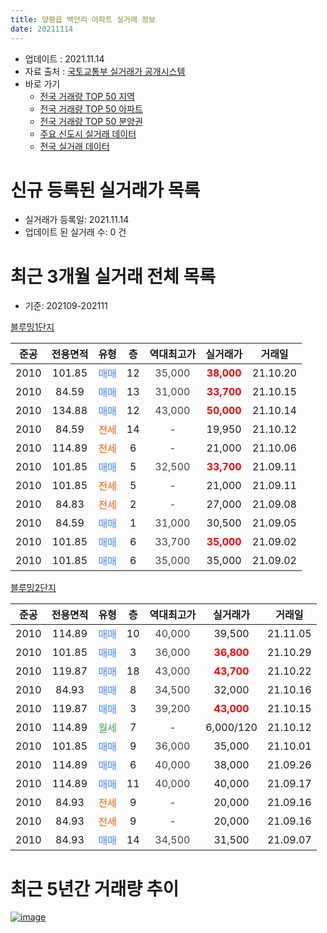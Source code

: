 ```yaml
---
title: 양평읍 백안리 아파트 실거래 정보
date: 20211114
---
```


* 업데이트 : 2021.11.14
* 자료 출처 : [국토교통부 실거래가 공개시스템](http://rt.molit.go.kr)
* 바로 가기
    * [전국 거래량 TOP 50 지역](https://apt-info.github.io/apt-trade-info/tr)
    * [전국 거래량 TOP 50 아파트](https://apt-info.github.io/apt-trade-info/ta)
    * [전국 거래량 TOP 50 분양권](https://apt-info.github.io/apt-trade-info/tb)
    * [주요 신도시 실거래 데이터](https://apt-info.github.io/apt-trade-info/newtown)
    * [전국 실거래 데이터](https://apt-info.github.io/apt-trade-info/all)



<script async src="https://pagead2.googlesyndication.com/pagead/js/adsbygoogle.js"></script>
<!-- 기본광고 -->
<ins class="adsbygoogle"
     style="display:block"
     data-ad-client="ca-pub-1142216861245946"
     data-ad-slot="4805727019"
     data-ad-format="auto"
     data-full-width-responsive="true"></ins>
<script>
     (adsbygoogle = window.adsbygoogle || []).push({});
</script>


# 신규 등록된 실거래가 목록

* 실거래가 등록일: 2021.11.14
* 업데이트 된 실거래 수: 0 건




<script async src="https://pagead2.googlesyndication.com/pagead/js/adsbygoogle.js"></script>
<!-- 기본광고 -->
<ins class="adsbygoogle"
     style="display:block"
     data-ad-client="ca-pub-1142216861245946"
     data-ad-slot="4805727019"
     data-ad-format="auto"
     data-full-width-responsive="true"></ins>
<script>
     (adsbygoogle = window.adsbygoogle || []).push({});
</script>


# 최근 3개월 실거래 전체 목록
* 기준: 202109-202111


[블루밍1단지](https://search.naver.com/search.naver?query=%EB%B8%94%EB%A3%A8%EB%B0%8D1%EB%8B%A8%EC%A7%80)

|준공|전용면적|유형|층|역대최고가|실거래가|거래일|
|:---:|:---:|:---:|:---:|:---:|:---:|:---:|
|2010|101.85|<span style="color:#4285F3">매매</span>|12|<span style="color:#444444">35,000</span>|<b><span style="color:#FF0000">38,000</span></b>|21.10.20|
|2010|84.59|<span style="color:#4285F3">매매</span>|13|<span style="color:#444444">31,000</span>|<b><span style="color:#FF0000">33,700</span></b>|21.10.15|
|2010|134.88|<span style="color:#4285F3">매매</span>|12|<span style="color:#444444">43,000</span>|<b><span style="color:#FF0000">50,000</span></b>|21.10.14|
|2010|84.59|<span style="color:#FF5A00">전세</span>|14|<span style="color:#444444">-</span>|19,950|21.10.12|
|2010|114.89|<span style="color:#FF5A00">전세</span>|6|<span style="color:#444444">-</span>|21,000|21.10.06|
|2010|101.85|<span style="color:#4285F3">매매</span>|5|<span style="color:#444444">32,500</span>|<b><span style="color:#FF0000">33,700</span></b>|21.09.11|
|2010|101.85|<span style="color:#FF5A00">전세</span>|5|<span style="color:#444444">-</span>|21,000|21.09.11|
|2010|84.83|<span style="color:#FF5A00">전세</span>|2|<span style="color:#444444">-</span>|27,000|21.09.08|
|2010|84.59|<span style="color:#4285F3">매매</span>|1|<span style="color:#444444">31,000</span>|30,500|21.09.05|
|2010|101.85|<span style="color:#4285F3">매매</span>|6|<span style="color:#444444">33,700</span>|<b><span style="color:#FF0000">35,000</span></b>|21.09.02|
|2010|101.85|<span style="color:#4285F3">매매</span>|6|<span style="color:#444444">35,000</span>|35,000|21.09.02|

[블루밍2단지](https://search.naver.com/search.naver?query=%EB%B8%94%EB%A3%A8%EB%B0%8D2%EB%8B%A8%EC%A7%80)

|준공|전용면적|유형|층|역대최고가|실거래가|거래일|
|:---:|:---:|:---:|:---:|:---:|:---:|:---:|
|2010|114.89|<span style="color:#4285F3">매매</span>|10|<span style="color:#444444">40,000</span>|39,500|21.11.05|
|2010|101.85|<span style="color:#4285F3">매매</span>|3|<span style="color:#444444">36,000</span>|<b><span style="color:#FF0000">36,800</span></b>|21.10.29|
|2010|119.87|<span style="color:#4285F3">매매</span>|18|<span style="color:#444444">43,000</span>|<b><span style="color:#FF0000">43,700</span></b>|21.10.22|
|2010|84.93|<span style="color:#4285F3">매매</span>|8|<span style="color:#444444">34,500</span>|32,000|21.10.16|
|2010|119.87|<span style="color:#4285F3">매매</span>|3|<span style="color:#444444">39,200</span>|<b><span style="color:#FF0000">43,000</span></b>|21.10.15|
|2010|114.89|<span style="color:#34A853">월세</span>|7|<span style="color:#444444">-</span>|6,000/120|21.10.12|
|2010|101.85|<span style="color:#4285F3">매매</span>|9|<span style="color:#444444">36,000</span>|35,000|21.10.01|
|2010|114.89|<span style="color:#4285F3">매매</span>|6|<span style="color:#444444">40,000</span>|38,000|21.09.26|
|2010|114.89|<span style="color:#4285F3">매매</span>|11|<span style="color:#444444">40,000</span>|40,000|21.09.17|
|2010|84.93|<span style="color:#FF5A00">전세</span>|9|<span style="color:#444444">-</span>|20,000|21.09.16|
|2010|84.93|<span style="color:#FF5A00">전세</span>|9|<span style="color:#444444">-</span>|20,000|21.09.16|
|2010|84.93|<span style="color:#4285F3">매매</span>|14|<span style="color:#444444">34,500</span>|31,500|21.09.07|



<script async src="https://pagead2.googlesyndication.com/pagead/js/adsbygoogle.js"></script>
<!-- 기본광고 -->
<ins class="adsbygoogle"
     style="display:block"
     data-ad-client="ca-pub-1142216861245946"
     data-ad-slot="4805727019"
     data-ad-format="auto"
     data-full-width-responsive="true"></ins>
<script>
     (adsbygoogle = window.adsbygoogle || []).push({});
</script>


# 최근 5년간 거래량 추이


<div style="width:100%;">
    <canvas id="deal_progress" height="200"></canvas>
</div>

<script>
new Chart(document.getElementById("deal_progress"), {
    type: 'line',
    data: {
        labels: ['16.01','16.02','16.03','16.04','16.05','16.06','16.07','16.08','16.09','16.10','16.11','16.12','17.01','17.02','17.03','17.04','17.05','17.06','17.07','17.08','17.09','17.10','17.11','17.12','18.01','18.02','18.03','18.04','18.05','18.06','18.07','18.08','18.09','18.10','18.11','18.12','19.01','19.02','19.03','19.04','19.05','19.06','19.07','19.08','19.09','19.10','19.11','19.12','20.01','20.02','20.03','20.04','20.05','20.06','20.07','20.08','20.09','20.10','20.11','20.12','21.01','21.02','21.03','21.04','21.05','21.06','21.07','21.08','21.09','21.10','21.11'],
        datasets: [{
            label: '매매/분양권',
            data: [2,5,5,7,8,11,1,12,5,16,2,7,4,4,5,6,2,4,6,6,7,13,6,7,10,6,12,7,9,2,3,8,13,5,6,4,3,3,8,3,4,10,4,5,10,9,10,6,1,14,7,7,6,5,12,13,13,14,4,10,7,16,11,14,11,13,14,5,7,8,1],
            borderColor: "rgba(66, 133, 243, 1)",
            backgroundColor: "rgba(66, 133, 243, 0.05)",
            borderWidth: 1,
            pointRadius: 0,
            fill: false,
            lineTension: 0
        },{
            label: '전/월세',
            data: [6,5,8,6,4,10,4,11,8,8,6,10,4,8,6,6,10,7,11,7,10,12,5,2,5,5,5,6,7,10,7,5,5,5,1,2,7,8,3,6,4,3,6,6,9,5,3,7,3,5,3,5,2,2,5,4,5,5,2,1,2,1,7,2,5,1,6,4,4,3,0],
            borderColor: "rgba(255, 90, 0, 1)",
            backgroundColor: "rgba(255, 90, 0, 0.05)",
            borderWidth: 1,
            pointRadius: 0,
            fill: false,
            lineTension: 0
        },{
            label: '합계',
            data: [8,10,13,13,12,21,5,23,13,24,8,17,8,12,11,12,12,11,17,13,17,25,11,9,15,11,17,13,16,12,10,13,18,10,7,6,10,11,11,9,8,13,10,11,19,14,13,13,4,19,10,12,8,7,17,17,18,19,6,11,9,17,18,16,16,14,20,9,11,11,1],
            borderColor: "rgba(0, 0, 0, 1)",
            backgroundColor: "rgba(0, 0, 0, 0.03)",
            borderWidth: 0.1,
            pointRadius: 0,
            fill: true,
            lineTension: 0
        }
        ]
    },
    options: {
        responsive: true,
        title: {
            display: false
        },
        tooltips: {
            mode: 'index',
            intersect: false
        },
        hover: {
            mode: 'nearest',
            intersect: true
        },
        scales: {
            xAxes: [{
                display: true,
                scaleLabel: {
                    display: true,
                    labelString: '년/월'
                }
            }],
            yAxes: [{
                display: true,
                ticks: {
                    suggestedMin: 0,
                },
                scaleLabel: {
                    display: true,
                    labelString: '실거래 수'
                }
            }]
        }
    }
});

</script>


[![image](https://apt-info.github.io/images/2020-01-03-apt-trade-info/1024x500.png)](https://play.google.com/store/apps/details?id=com.aptinfo.apttradeinfo)

